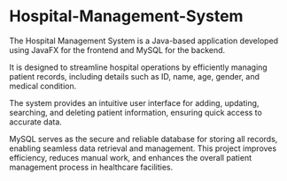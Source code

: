 # Hospital-Management-System
The Hospital Management System is a Java-based application developed using JavaFX for the frontend and MySQL for the backend. 

It is designed to streamline hospital operations by efficiently managing patient records, including details such as ID, name, age, gender, and medical condition. 

The system provides an intuitive user interface for adding, updating, searching, and deleting patient information, ensuring quick access to accurate data. 

MySQL serves as the secure and reliable database for storing all records, enabling seamless data retrieval and management. This project improves efficiency, reduces manual work, and enhances the overall patient management process in healthcare facilities.
